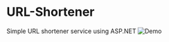 # URL-Shortener
Simple URL shortener service using ASP.NET
![Demo](https://user-images.githubusercontent.com/38664747/190620243-f1daf7a9-beab-45a3-bd40-363aacba618e.png)
